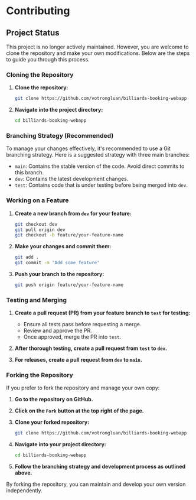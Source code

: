 # Contributing

## Project Status

This project is no longer actively maintained. However, you are welcome to clone the repository and make your own modifications. Below are the steps to guide you through this process.

### Cloning the Repository

1. **Clone the repository:**

   ```bash
   git clone https://github.com/votrongluan/billiards-booking-webapp
   ```

2. **Navigate into the project directory:**

   ```bash
   cd billiards-booking-webapp
   ```

### Branching Strategy (Recommended)

To manage your changes effectively, it's recommended to use a Git branching strategy. Here is a suggested strategy with three main branches:

- `main`: Contains the stable version of the code. Avoid direct commits to this branch.
- `dev`: Contains the latest development changes.
- `test`: Contains code that is under testing before being merged into `dev`.

### Working on a Feature

1. **Create a new branch from `dev` for your feature:**

   ```bash
   git checkout dev
   git pull origin dev
   git checkout -b feature/your-feature-name
   ```

2. **Make your changes and commit them:**

   ```bash
   git add .
   git commit -m 'Add some feature'
   ```

3. **Push your branch to the repository:**

   ```bash
   git push origin feature/your-feature-name
   ```

### Testing and Merging

1. **Create a pull request (PR) from your feature branch to `test` for testing:**

   - Ensure all tests pass before requesting a merge.
   - Review and approve the PR.
   - Once approved, merge the PR into `test`.

2. **After thorough testing, create a pull request from `test` to `dev`.**

3. **For releases, create a pull request from `dev` to `main`.**

### Forking the Repository

If you prefer to fork the repository and manage your own copy:

1. **Go to the repository on GitHub.**

2. **Click on the `Fork` button at the top right of the page.**

3. **Clone your forked repository:**

   ```bash
   git clone https://github.com/votrongluan/billiards-booking-webapp
   ```

4. **Navigate into your project directory:**

   ```bash
   cd billiards-booking-webapp
   ```

5. **Follow the branching strategy and development process as outlined above.**

By forking the repository, you can maintain and develop your own version independently.
